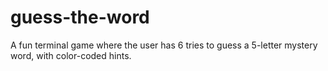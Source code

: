 # guess-the-word
A fun terminal game where the user has 6 tries to guess a 5-letter mystery word, with color-coded hints.

